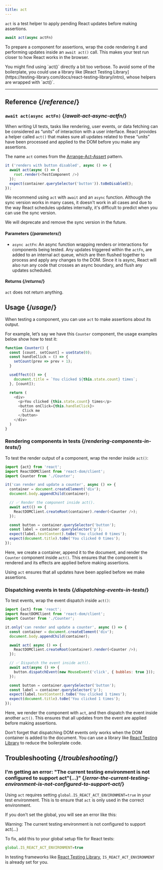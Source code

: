 ```yaml
---
title: act
---
```


<Intro>

`act` is a test helper to apply pending React updates before making assertions.

```js
await act(async actFn)
```

</Intro>

To prepare a component for assertions, wrap the code rendering it and performing updates inside an `await act()` call. This makes your test run closer to how React works in the browser.

<Note>
You might find using `act()` directly a bit too verbose. To avoid some of the boilerplate, you could use a library like [React Testing Library](https://testing-library.com/docs/react-testing-library/intro), whose helpers are wrapped with `act()`.
</Note>


<InlineToc />

---

## Reference {/*reference*/}

### `await act(async actFn)` {/*await-act-async-actfn*/}

When writing UI tests, tasks like rendering, user events, or data fetching can be considered as “units” of interaction with a user interface. React provides a helper called `act()` that makes sure all updates related to these “units” have been processed and applied to the DOM before you make any assertions.

The name `act` comes from the [Arrange-Act-Assert](https://wiki.c2.com/?ArrangeActAssert) pattern.

```js {2,4}
it ('renders with button disabled', async () => {
  await act(async () => {
    root.render(<TestComponent />)
  });
  expect(container.querySelector('button')).toBeDisabled();
});
```

<Note>

We recommend using `act` with `await` and an `async` function. Although the sync version works in many cases, it doesn't work in all cases and due to the way React schedules updates internally, it's difficult to predict when you can use the sync version.

We will deprecate and remove the sync version in the future.

</Note>

#### Parameters {/*parameters*/}

* `async actFn`: An async function wrapping renders or interactions for components being tested. Any updates triggered within the `actFn`, are added to an internal act queue, which are then flushed together to process and apply any changes to the DOM. Since it is async, React will also run any code that crosses an async boundary, and flush any updates scheduled.

#### Returns {/*returns*/}

`act` does not return anything.

## Usage {/*usage*/}

When testing a component, you can use `act` to make assertions about its output.

For example, let’s say we have this `Counter` component, the usage examples below show how to test it:

```js
function Counter() {
  const [count, setCount] = useState(0);
  const handleClick = () => {
    setCount(prev => prev + 1);
  }

  useEffect(() => {
    document.title = `You clicked ${this.state.count} times`;
  }, [count]);

  return (
    <div>
      <p>You clicked {this.state.count} times</p>
      <button onClick={this.handleClick}>
        Click me
      </button>
    </div>
  )
}
```

### Rendering components in tests {/*rendering-components-in-tests*/}

To test the render output of a component, wrap the render inside `act()`:

```js  {10,12}
import {act} from 'react';
import ReactDOMClient from 'react-dom/client';
import Counter from './Counter';

it('can render and update a counter', async () => {
  container = document.createElement('div');
  document.body.appendChild(container);

  // ✅ Render the component inside act().
  await act(() => {
    ReactDOMClient.createRoot(container).render(<Counter />);
  });

  const button = container.querySelector('button');
  const label = container.querySelector('p');
  expect(label.textContent).toBe('You clicked 0 times');
  expect(document.title).toBe('You clicked 0 times');
});
```

Here, we create a container, append it to the document, and render the `Counter` component inside `act()`. This ensures that the component is rendered and its effects are applied before making assertions.

Using `act` ensures that all updates have been applied before we make assertions.

### Dispatching events in tests {/*dispatching-events-in-tests*/}

To test events, wrap the event dispatch inside `act()`:

```js {14,16}
import {act} from 'react';
import ReactDOMClient from 'react-dom/client';
import Counter from './Counter';

it.only('can render and update a counter', async () => {
  const container = document.createElement('div');
  document.body.appendChild(container);

  await act( async () => {
    ReactDOMClient.createRoot(container).render(<Counter />);
  });

  // ✅ Dispatch the event inside act().
  await act(async () => {
    button.dispatchEvent(new MouseEvent('click', { bubbles: true }));
  });

  const button = container.querySelector('button');
  const label = container.querySelector('p');
  expect(label.textContent).toBe('You clicked 1 times');
  expect(document.title).toBe('You clicked 1 times');
});
```

Here, we render the component with `act`, and then dispatch the event inside another `act()`. This ensures that all updates from the event are applied before making assertions.

<Pitfall>

Don’t forget that dispatching DOM events only works when the DOM container is added to the document. You can use a library like [React Testing Library](https://testing-library.com/docs/react-testing-library/intro) to reduce the boilerplate code.

</Pitfall>

## Troubleshooting {/*troubleshooting*/}

### I'm getting an error: "The current testing environment is not configured to support act"(...)" {/*error-the-current-testing-environment-is-not-configured-to-support-act*/}

Using `act` requires setting `global.IS_REACT_ACT_ENVIRONMENT=true` in your test environment. This is to ensure that `act` is only used in the correct environment.

If you don't set the global, you will see an error like this:

<ConsoleBlock level="error">

Warning: The current testing environment is not configured to support act(...)

</ConsoleBlock>

To fix, add this to your global setup file for React tests:

```js
global.IS_REACT_ACT_ENVIRONMENT=true
```

<Note>

In testing frameworks like [React Testing Library](https://testing-library.com/docs/react-testing-library/intro), `IS_REACT_ACT_ENVIRONMENT` is already set for you.

</Note>
